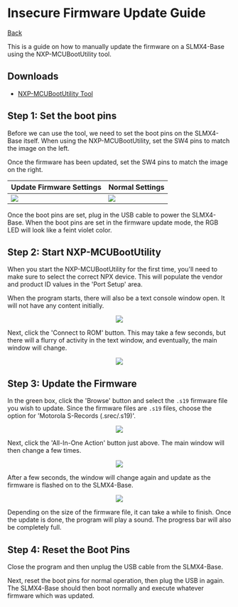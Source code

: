# Insecure Firmware Update Guide

[Back](readme.md)

This is a guide on how to manually update the firmware on a SLMX4-Base using the NXP-MCUBootUtility tool.

## Downloads
- [NXP-MCUBootUtility Tool](https://github.com/JayHeng/NXP-MCUBootUtility/releases)

## Step 1: Set the boot pins

Before we can use the tool, we need to set the boot pins on the SLMX4-Base itself.
When using the NXP-MCUBootUtility, set the SW4 pins to match the image on the
left.

Once the firmware has been updated, set the SW4 pins to match the image on the
right.

|Update Firmware Settings|Normal Settings|
|-|-|
|![](../images/firmware_update/slmx4_base_fw_update_boot_pins.jpg)|![](../images/firmware_update/slmx4_base_normal_boot_pins.jpg)|

Once the boot pins are set, plug in the USB cable to power the SLMX4-Base. When
the boot pins are set in the firmware update mode, the RGB LED will look like
a feint violet color.
 
## Step 2: Start NXP-MCUBootUtility

When you start the NXP-MCUBootUtility for the first time, you'll need to make
sure to select the correct NPX device. This will populate the vendor and product
ID values in the 'Port Setup' area.

When the program starts, there will also be a text console window open. It will
not have any content initially.

<p align="center">
  <img src="../images/firmware_update/boot_util_1.png" />
</p>

Next, click the 'Connect to ROM' button. This may take a few seconds, but there
will a flurry of activity in the text window, and eventually, the main window
will change.

<p align="center">
  <img src="../images/firmware_update/boot_util_2.png" />
</p>

## Step 3: Update the Firmware

In the green box, click the 'Browse' button and select the `.s19` firmware file
you wish to update. Since the firmware files are `.s19` files, choose the option
for 'Motorola S-Records (.srec/.s19)'.
<p align="center">
  <img src="../images/firmware_update/boot_util_3.png" />
</p>

Next, click the 'All-In-One Action' button just above. The main window will then
change a few times.

<p align="center">
  <img src="../images/firmware_update/boot_util_4.png" />
</p>

After a few seconds, the window will change again and update as the firmware is
flashed on to the SLMX4-Base.

<p align="center">
  <img src="../images/firmware_update/boot_util_5.png" />
</p>

Depending on the size of the firmware file, it can take a while to finish. Once
the update is done, the program will play a sound. The progress bar will also be
completely full.

## Step 4: Reset the Boot Pins

Close the program and then unplug the USB cable from the SLMX4-Base.

Next, reset the boot pins for normal operation, then plug the USB in again. The
SLMX4-Base should then boot normally and execute whatever firmware which was 
updated.
